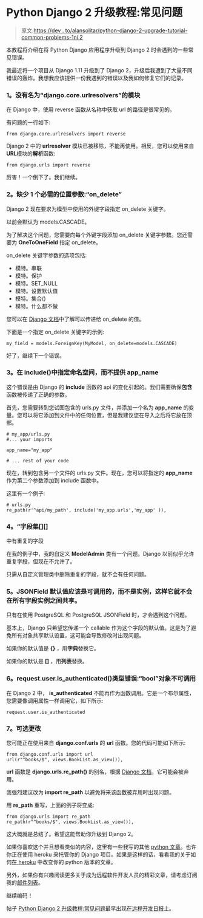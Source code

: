 # Python Django 2 升级教程:常见问题

> 原文:[https://dev . to/alansolitar/python-django-2-upgrade-tutorial-common-problems-1ni 2](https://dev.to/alansolitar/python-django-2-upgrade-tutorial-common-problems-1ni2)

本教程将介绍在将 Python Django 应用程序升级到 Django 2 时会遇到的一些常见错误。

我最近将一个项目从 Django 1.11 升级到了 Django 2，升级后我遭到了大量不同错误的轰炸。我想我应该提供一份我遇到的错误以及我如何修复它们的记录。

### [](#1-no-module-named-djangocoreurlresolvers)1。没有名为“django.core.urlresolvers”的模块

在 Django 中，使用 reverse 函数从名称中获取 url 的路径是很常见的。

有问题的一行如下:

```
from django.core.urlresolvers import reverse 
```

Django 2 中的 **urlresolver** 模块已被移除，不能再使用。相反，您可以使用来自**URL**模块的**解析**函数:

```
from django.urls import reverse 
```

厉害！一个倒下了。我们继续。

### [](#2-missing-1-required-positional-argument-ondelete)2。缺少 1 个必需的位置参数:“on_delete”

Django 2 现在要求为模型中使用的外键字段指定 on_delete 关键字。

以前会默认为 models.CASCADE。

为了解决这个问题，您需要向每个外键字段添加 on_delete 关键字参数。您还需要为 **OneToOneField** 指定 on_delete。

on_delete 关键字参数的选项包括:

*   模特。串联
*   模特。保护
*   模特。SET_NULL
*   模特。设置默认值
*   模特。集合()
*   模特。什么都不做

您可以在 [Django 文档](https://docs.djangoproject.com/en/2.0/ref/models/fields/#django.db.models.ForeignKey.on_delete)中了解可以传递给 on_delete 的值。

下面是一个指定 on_delete 关键字的示例:

```
my_field = models.ForeignKey(MyModel, on_delete=models.CASCADE) 
```

好了，继续下一个错误。

### [](#3-specifying-a-namespace-in-include-without-providing-an-appname)3。在 include()中指定命名空间，而不提供 app_name

这个错误是由 Django 的 **include** 函数的 api 的变化引起的。我们需要确保**包含**函数被传递了正确的参数。

首先，您需要转到您试图包含的 urls.py 文件，并添加一个名为 **app_name** 的变量。您可以将它添加到文件中的任何位置，但是我建议您在导入之后将它放在顶部。

```
# my_app/urls.py  
#... your imports  

app_name="my_app"  

# ... rest of your code 
```

现在，转到包含另一个文件的 urls.py 文件。现在，您可以将指定的 **app_name** 作为第二个参数添加到 include 函数中。

这里有一个例子:

```
# urls.py  
re_path(r'^api/my_path', include('my_app.urls','my_app' )), 
```

### [](#4-there-are-duplicate-fields-in-fieldsets)4。“字段集[][]
中有重复的字段

在我的例子中，我的自定义 **ModelAdmin** 类有一个问题。Django 以前似乎允许重复字段，但现在不允许了。

只需从自定义管理类中删除重复的字段，就不会有任何问题。

### [](#5-jsonfield-default-should-be-a-callable-instead-of-an-instance-so-that-its-not-shared-between-all-field-instances)5。JSONField 默认值应该是可调用的，而不是实例，这样它就不会在所有字段实例之间共享。

只有在使用 PostgreSQL 和 PostgreSQL JSONField 时，才会遇到这个问题。

基本上，Django 只希望您传递一个 callable 作为这个字段的默认值。这是为了避免所有对象共享默认设置，这可能会导致修改时出现问题。

如果你的默认值是 **{}** ，用**字典**替换它。

如果你的默认是 **[]** ，用**列表**替换。

### [](#6-requestuserisauthenticated-typeerror-bool-object-is-not-callable)6。request.user.is_authenticated()类型错误:“bool”对象不可调用

在 Django 2 中， **is_authenticated** 不能再作为函数调用。它是一个布尔属性，您需要像调用属性一样调用它，如下所示:

```
request.user.is_authenticated 
```

### [](#7-optional-changes)7。可选更改

您可能正在使用来自 **django.conf.urls** 的 **url** 函数。您的代码可能如下所示:

```
from django.conf.urls import url  
url(r"^books/$", views.BookList.as_view()), 
```

**url** 函数是 **django.urls.re_path()** 的别名，根据 [Django 文档](https://docs.djangoproject.com/en/2.2/ref/urls/#url)，它可能会被弃用。

我强烈建议改为 **import re_path** 以避免将来该函数被弃用时出现问题。

用 **re_path** 重写，上面的例子将变成:

```
from django.urls import re_path  
re_path(r"^books/$", views.BookList.as_view()), 
```

这大概就是总结了。希望这能帮助你升级到 Django 2。

如果你喜欢这个并且想看类似的内容，这里有一些我写的其他 [python 文章](https://remotedevdaily.com/category/python/)。也许你正在使用 heroku 来托管你的 Django 项目。如果是这样的话，看看我的关于如何[在 heroku](https://remotedevdaily.com/how-to-change-your-python-version-in-heroku/) 中改变你的 python 版本的文章。

另外，如果你有兴趣阅读更多关于成为远程软件开发人员的精彩文章，请考虑订阅我的[邮件列表](https://remotedevdaily.com/subscribe/)。

继续编码！

帖子 [Python Django 2 升级教程:常见问题](https://remotedevdaily.com/python-django-2-upgrade-tutorial-common-problems/)最早出现在[远程开发日报](https://remotedevdaily.com)上。